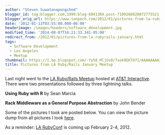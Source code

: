 ```yaml
---
author: "Steven Suwatanapongched"
blogger_id: tag:blogger.com,1999:blog-6841384.post-7109268828872775521
blogger_orig_url: https://www.sunpech.com/2012/01/pictures-from-la-rubyrails-january.html
date: '2012-01-13T03:55:00.000-06:00'
headerimage: /images/headers/software_development.jpg
modified_time: '2014-08-07T16:21:33.341-05:00'
redirect_from: /2012/01/pictures-from-la-rubyrails-january.html
tags:
  - Software Development
  - Los Angeles
  - Meetup
thumbnail: https://1.bp.blogspot.com/-Yy58_MljGs0/Txok9EKT07I/AAAAAAAA24Q/0cJ6sUCHgMg/s800/2012-01-12+at+19-36-24.jpg
title: Pictures from LA Ruby/Rails January Meetup
---
```



Last night went to the <a href="https://www.meetup.com/laruby/events/40600702/">LA Ruby/Rails Meetup</a> hosted at <a href="https://www.attinteractive.com/">AT&amp;T Interactive</a>. There were two presentations followed by three lightning talks.

<b>Using Ruby with R</b> by Sean Marcia

<b>Rack Middleware as a General Purpose Abstraction</b> by John Bender

Some of the pictures I took are posted below. You can view the picture dump from all pictures I took <a href="https://picasaweb.google.com/sunpech/2012Meetups?authuser=0&amp;feat=directlink">here</a>.

As a reminder: <a href="https://www.larubyconf.com/">LA RubyConf</a> is coming up February 2-4, 2012.

<a href="https://1.bp.blogspot.com/-Yy58_MljGs0/Txok9EKT07I/AAAAAAAA24Q/0cJ6sUCHgMg/s800/2012-01-12+at+19-36-24.jpg" alt=""><img   border="0"  src="https://1.bp.blogspot.com/-Yy58_MljGs0/Txok9EKT07I/AAAAAAAA24Q/0cJ6sUCHgMg/s800/2012-01-12+at+19-36-24.jpg" alt=""  /></a>

<a href="https://4.bp.blogspot.com/-b7NUTneaVwE/Txok-QtxLkI/AAAAAAAA27A/iVP1_JILtYo/s800/2012-01-12+at+19-39-07.jpg" alt=""><img   border="0"  src="https://4.bp.blogspot.com/-b7NUTneaVwE/Txok-QtxLkI/AAAAAAAA27A/iVP1_JILtYo/s800/2012-01-12+at+19-39-07.jpg" alt=""  /></a>

<a href="https://1.bp.blogspot.com/-ziBTqAzVbaY/TxolAv07zTI/AAAAAAAA244/9Ov8uScv2_Q/s800/2012-01-12+at+19-40-01.jpg" alt=""><img   border="0"  src="https://1.bp.blogspot.com/-ziBTqAzVbaY/TxolAv07zTI/AAAAAAAA244/9Ov8uScv2_Q/s800/2012-01-12+at+19-40-01.jpg" alt=""  /></a>

<a href="https://3.bp.blogspot.com/-C2iOKLHtq3E/Txok_2O6A1I/AAAAAAAA24w/ymaLQN4Sfdk/s800/2012-01-12+at+19-39-48.jpg" alt=""><img   border="0"  src="https://3.bp.blogspot.com/-C2iOKLHtq3E/Txok_2O6A1I/AAAAAAAA24w/ymaLQN4Sfdk/s800/2012-01-12+at+19-39-48.jpg" alt=""  /></a>

<a href="https://4.bp.blogspot.com/-RYGmIrnSHrE/TxolCKwWt2I/AAAAAAAA27Q/LgQ1tmAIObw/s800/2012-01-12+at+19-58-26.jpg" alt=""><img   border="0"  src="https://4.bp.blogspot.com/-RYGmIrnSHrE/TxolCKwWt2I/AAAAAAAA27Q/LgQ1tmAIObw/s800/2012-01-12+at+19-58-26.jpg" alt=""  /></a>

<a href="https://3.bp.blogspot.com/-NEXHgRuKNFI/TxolCu6U0NI/AAAAAAAA28E/jh2e5ZUYXSE/s800/2012-01-12+at+20-00-52.jpg" alt=""><img   border="0"  src="https://3.bp.blogspot.com/-NEXHgRuKNFI/TxolCu6U0NI/AAAAAAAA28E/jh2e5ZUYXSE/s800/2012-01-12+at+20-00-52.jpg" alt=""  /></a>

<a href="https://3.bp.blogspot.com/-MVKvBYcwsNk/TxolGQe1YTI/AAAAAAAA26Q/zebjnHvV2sw/s800/2012-01-12+at+20-38-54.jpg" alt=""><img   border="0"  src="https://3.bp.blogspot.com/-MVKvBYcwsNk/TxolGQe1YTI/AAAAAAAA26Q/zebjnHvV2sw/s800/2012-01-12+at+20-38-54.jpg" alt=""  /></a>

<a href="https://3.bp.blogspot.com/-eDtNjfmCO84/TxolG--_CYI/AAAAAAAA26Y/kToEKE9SxY8/s800/2012-01-12+at+20-49-37.jpg" alt=""><img   border="0"  src="https://3.bp.blogspot.com/-eDtNjfmCO84/TxolG--_CYI/AAAAAAAA26Y/kToEKE9SxY8/s800/2012-01-12+at+20-49-37.jpg" alt=""  /></a>

<a href="https://3.bp.blogspot.com/-ln-yY7hukh0/TxolI1wDcPI/AAAAAAAA264/urUwj2bqBmk/s800/2012-01-12+at+20-59-24.jpg" alt=""><img   border="0"  src="https://3.bp.blogspot.com/-ln-yY7hukh0/TxolI1wDcPI/AAAAAAAA264/urUwj2bqBmk/s800/2012-01-12+at+20-59-24.jpg" alt=""  /></a>